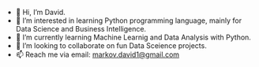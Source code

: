 - 👋 Hi, I’m David.
- 👀 I’m interested in learning Python programming language, mainly for Data Science and Business Intelligence.
- 🌱 I’m currently learning Machine Learnig and Data Analysis with Python.
- 💞️ I’m looking to collaborate on fun Data Sceience projects.
- 📫 Reach me via email: markov.david1@gmail.com

<!---
dvd998/dvd998 is a ✨ special ✨ repository because its `README.md` (this file) appears on your GitHub profile.
You can click the Preview link to take a look at your changes.
--->
